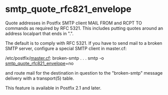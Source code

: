 # smtp_quote_rfc821_envelope 


Quote addresses in Postfix SMTP client MAIL FROM and RCPT TO commands
as required
by RFC 5321. This includes putting quotes around an address localpart
that ends in ".".



The default is to comply with RFC 5321. If you have to send mail to
a broken SMTP server, configure a special SMTP client in master.cf:




/etc/postfix/<a href="master.5.html">master.cf</a>:
    broken-smtp . . . smtp -o <a href="postconf.5.html#smtp_quote_rfc821_envelope">smtp_quote_rfc821_envelope</a>=no




and route mail for the destination in question to the "broken-smtp"
message delivery with a transport(5) table.



This feature is available in Postfix 2.1 and later.



